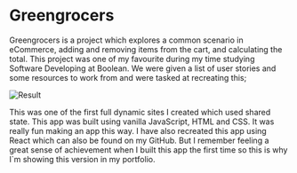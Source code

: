# Greengrocers
Greengrocers is a project which explores a common scenario in eCommerce, adding and removing items from the cart, and calculating the total. This project was one of my favourite during my time studying Software Developing at Boolean. We were given a list of user stories and some resources to work from and were tasked at recreating this;

![Result](result.gif)

This was one of the first full dynamic sites I created which used shared state. This app was built using vanilla JavaScript, HTML and CSS. It was really fun making an app this way. I have also recreated this app using React which can also be found on my GitHub. But I remember feeling a great sense of achievement when I built this app the first time so this is why I`m showing this version in my portfolio.

